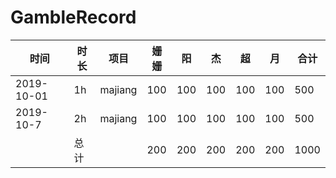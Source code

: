# GambleRecord
时间 | 时长 | 项目 | 姗姗 | 阳 | 杰 | 超 | 月 | 合计
---- | --- | --- | --- | --- | --- | --- | --- | ---
2019-10-01 | 1h | majiang | 100 | 100 | 100 | 100 | 100 | 500
2019-10-7 | 2h | majiang | 100 | 100 | 100 | 100 | 100 | 500
 |  | 总计 | | 200 | 200 | 200 | 200 | 200 | 1000
